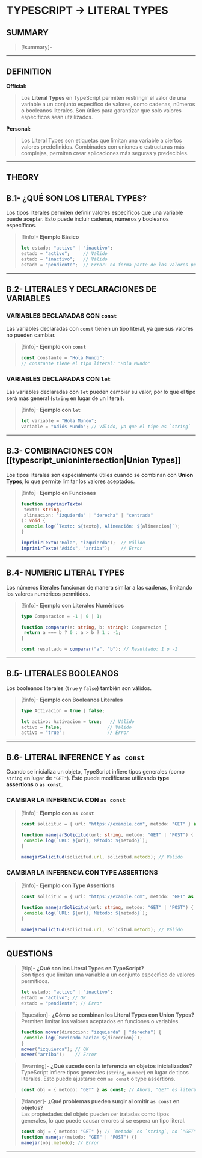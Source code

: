 # TYPESCRIPT -> LITERAL TYPES

## SUMMARY
>
> [!summary]-
>
- - -

## DEFINITION

**Official:**  
> Los **Literal Types** en TypeScript permiten restringir el valor de una variable a un conjunto específico de valores, como cadenas, números o booleanos literales. Son útiles para garantizar que solo valores específicos sean utzilizados.

**Personal:**  
> Los Literal Types son etiquetas que limitan una variable a ciertos valores predefinidos. Combinados con uniones o estructuras más complejas, permiten crear aplicaciones más seguras y predecibles.

---

## THEORY

## B.1- ¿QUÉ SON LOS LITERAL TYPES?

Los tipos literales permiten definir valores específicos que una variable puede aceptar. Esto puede incluir cadenas, números y booleanos específicos.  

>[!info]- **Ejemplo Básico**
>
>```typescript
>let estado: "activo" | "inactivo";
>estado = "activo";     // Válido
>estado = "inactivo";   // Válido
>estado = "pendiente";  // Error: no forma parte de los valores permitidos
>```

- - -

## B.2- LITERALES Y DECLARACIONES DE VARIABLES

### VARIABLES DECLARADAS CON `const`  

Las variables declaradas con `const` tienen un tipo literal, ya que sus valores no pueden cambiar.  

>[!info]- **Ejemplo con `const`**  
>
>```typescript
>const constante = "Hola Mundo";
>// constante tiene el tipo literal: "Hola Mundo"
>```

### VARIABLES DECLARADAS CON `let`  

Las variables declaradas con `let` pueden cambiar su valor, por lo que el tipo será más general (`string` en lugar de un literal).  

>[!info]- **Ejemplo con `let`**  
>
>```typescript
>let variable = "Hola Mundo";
>variable = "Adiós Mundo"; // Válido, ya que el tipo es `string`
>```

---

## B.3- COMBINACIONES CON [[typescript_unionintersection|Union Types]]

Los tipos literales son especialmente útiles cuando se combinan con **Union Types**, lo que permite limitar los valores aceptados.

>[!info]- **Ejemplo en Funciones**  
>
>```typescript
>function imprimirTexto(
>  texto: string, 
>  alineacion: "izquierda" | "derecha" | "centrada"
>): void {
>  console.log(`Texto: ${texto}, Alineación: ${alineacion}`);
>}
>
>imprimirTexto("Hola", "izquierda");  // Válido
>imprimirTexto("Adiós", "arriba");    // Error
>```

---

## B.4- NUMERIC LITERAL TYPES

Los números literales funcionan de manera similar a las cadenas, limitando los valores numéricos permitidos.

>[!info]- **Ejemplo con Literales Numéricos**  
>
>```typescript
>type Comparacion = -1 | 0 | 1;
>
>function comparar(a: string, b: string): Comparacion {
>  return a === b ? 0 : a > b ? 1 : -1;
>}
>
>const resultado = comparar("a", "b"); // Resultado: 1 o -1
>```

- - -

## B.5- LITERALES BOOLEANOS

Los booleanos literales (`true` y `false`) también son válidos.

>[!info]- **Ejemplo con Booleanos Literales**  
>
>```typescript
>type Activacion = true | false;
>
>let activo: Activacion = true;   // Válido
>activo = false;                 // Válido
>activo = "true";                // Error
>```

- - -

## B.6- LITERAL INFERENCE Y `as const`

Cuando se inicializa un objeto, TypeScript infiere tipos generales (como `string` en lugar de `"GET"`). Esto puede modificarse utilizando **type assertions** o **`as const`**.

### CAMBIAR LA INFERENCIA CON `as const`
>
>[!info]- **Ejemplo con `as const`**  
>
>```typescript
>const solicitud = { url: "https://example.com", metodo: "GET" } as const;
>
>function manejarSolicitud(url: string, metodo: "GET" | "POST") {
>  console.log(`URL: ${url}, Método: ${metodo}`);
>}
>
>manejarSolicitud(solicitud.url, solicitud.metodo); // Válido
>```

### CAMBIAR LA INFERENCIA CON TYPE ASSERTIONS
>
>[!info]- **Ejemplo con Type Assertions**  
>
>```typescript
>const solicitud = { url: "https://example.com", metodo: "GET" as "GET" };
>
>function manejarSolicitud(url: string, metodo: "GET" | "POST") {
>  console.log(`URL: ${url}, Método: ${metodo}`);
>}
>
>manejarSolicitud(solicitud.url, solicitud.metodo); // Válido
>```

- - -

## QUESTIONS

>[!tip]- **¿Qué son los Literal Types en TypeScript?**  
> Son tipos que limitan una variable a un conjunto específico de valores permitidos.  
>
>```typescript
>let estado: "activo" | "inactivo";
>estado = "activo"; // OK
>estado = "pendiente"; // Error
>```

>[!question]- **¿Cómo se combinan los Literal Types con Union Types?**  
> Permiten limitar los valores aceptados en funciones o variables.  
>
>```typescript
>function mover(direccion: "izquierda" | "derecha") {
>  console.log(`Moviendo hacia: ${direccion}`);
>}
>mover("izquierda"); // OK
>mover("arriba");    // Error
>```

>[!warning]- **¿Qué sucede con la inferencia en objetos inicializados?**  
> TypeScript infiere tipos generales (`string`, `number`) en lugar de tipos literales. Esto puede ajustarse con `as const` o type assertions.  
>
>```typescript
>const obj = { metodo: "GET" } as const; // Ahora, "GET" es literal
>```

>[!danger]- **¿Qué problemas pueden surgir al omitir `as const` en objetos?**  
> Las propiedades del objeto pueden ser tratadas como tipos generales, lo que puede causar errores si se espera un tipo literal.  
>
>```typescript
>const obj = { metodo: "GET" }; // `metodo` es `string`, no `"GET"`
>function manejar(metodo: "GET" | "POST") {}
>manejar(obj.metodo); // Error
>```
>
- - -



